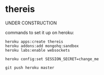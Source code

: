 thereis
=======

UNDER CONSTRUCTION

commands to set it up on heroku:

```
heroku apps:create thereis
heroku addons:add mongohq:sandbox
heroku labs:enable websockets

heroku config:set SESSION_SECRET=change_me

git push heroku master
```
